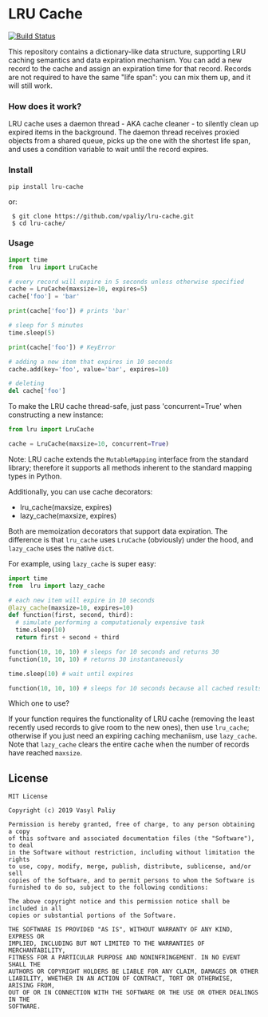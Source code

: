 # LRU Cache

[![Build Status](https://travis-ci.org/vpaliy/lru-cache.svg?branch=master)](https://travis-ci.org/vpaliy/lru-cache)

This repository contains a dictionary-like data structure, supporting LRU caching semantics and data expiration mechanism. You can add a new record to the cache and assign an expiration time for that record. Records are not required to have the same "life span": you can mix them up, and it will still work.

### How does it work?
LRU cache uses a daemon thread - AKA cache cleaner - to silently clean up expired items in the background. The daemon thread receives proxied objects from a shared queue, picks up the one with the shortest life span, and uses a condition variable to wait until the record expires.

### Install

`pip install lru-cache`

or:

```
 $ git clone https://github.com/vpaliy/lru-cache.git
 $ cd lru-cache/
```


### Usage

```python
import time
from  lru import LruCache

# every record will expire in 5 seconds unless otherwise specified
cache = LruCache(maxsize=10, expires=5)
cache['foo'] = 'bar'

print(cache['foo']) # prints 'bar'

# sleep for 5 minutes
time.sleep(5)

print(cache['foo']) # KeyError

# adding a new item that expires in 10 seconds
cache.add(key='foo', value='bar', expires=10)

# deleting
del cache['foo']
 ```

To make the LRU cache thread-safe, just pass 'concurrent=True' when constructing a new instance:

```python
from lru import LruCache

cache = LruCache(maxsize=10, concurrent=True)
```

Note: LRU cache extends the `MutableMapping` interface from the standard library; therefore it supports all methods inherent to the standard mapping types in Python.

Additionally, you can use cache decorators:

- lru_cache(maxsize, expires)
- lazy_cache(maxsize, expires)

Both are memoization decorators that support data expiration. The difference is that `lru_cache` uses `LruCache` (obviously) under the hood, and `lazy_cache` uses the native `dict`.

For example, using `lazy_cache` is super easy:

```python
import time
from  lru import lazy_cache

# each new item will expire in 10 seconds
@lazy_cache(maxsize=10, expires=10)
def function(first, second, third):
  # simulate performing a computationaly expensive task
  time.sleep(10)
  return first + second + third

function(10, 10, 10) # sleeps for 10 seconds and returns 30
function(10, 10, 10) # returns 30 instantaneously

time.sleep(10) # wait until expires

function(10, 10, 10) # sleeps for 10 seconds because all cached results have expired

```

Which one to use?

If your function requires the functionality of LRU cache (removing the least recently used records to give room to the new ones), then use `lru_cache`; otherwise if you just need an expiring caching mechaniism, use `lazy_cache`. Note that `lazy_cache` clears the entire cache when the number of records have reached `maxsize`.


## License
```
MIT License

Copyright (c) 2019 Vasyl Paliy

Permission is hereby granted, free of charge, to any person obtaining a copy
of this software and associated documentation files (the "Software"), to deal
in the Software without restriction, including without limitation the rights
to use, copy, modify, merge, publish, distribute, sublicense, and/or sell
copies of the Software, and to permit persons to whom the Software is
furnished to do so, subject to the following conditions:

The above copyright notice and this permission notice shall be included in all
copies or substantial portions of the Software.

THE SOFTWARE IS PROVIDED "AS IS", WITHOUT WARRANTY OF ANY KIND, EXPRESS OR
IMPLIED, INCLUDING BUT NOT LIMITED TO THE WARRANTIES OF MERCHANTABILITY,
FITNESS FOR A PARTICULAR PURPOSE AND NONINFRINGEMENT. IN NO EVENT SHALL THE
AUTHORS OR COPYRIGHT HOLDERS BE LIABLE FOR ANY CLAIM, DAMAGES OR OTHER
LIABILITY, WHETHER IN AN ACTION OF CONTRACT, TORT OR OTHERWISE, ARISING FROM,
OUT OF OR IN CONNECTION WITH THE SOFTWARE OR THE USE OR OTHER DEALINGS IN THE
SOFTWARE.
```
